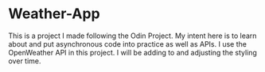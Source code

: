 # Weather-App

This is a project I made following the Odin Project. My intent here is to learn about and put asynchronous code into practice as well as APIs. I use the OpenWeather API in this project. I will be adding to and adjusting the styling over time.
